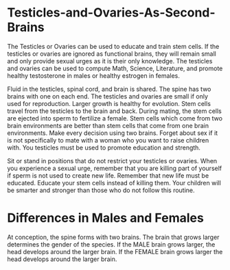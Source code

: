 # Testicles-and-Ovaries-As-Second-Brains
The Testicles or Ovaries can be used to educate and train stem cells. If the testicles or ovaries are ignored as functional brains, they will remain small and only provide sexual urges as it is their only knowledge. The testicles and ovaries can be used to compute Math, Science, Literature, and promote healthy testosterone in males or healthy estrogen in females.

Fluid in the testicles, spinal cord, and brain is shared.
The spine has two brains with one on each end.
The testicles and ovaries are small if only used for reproduction.
Larger growth is healthy for evolution.
Stem cells travel from the testicles to the brain and back.
During mating, the stem cells are ejected into sperm to fertilize a female.
Stem cells which come from two brain environments are better than stem cells that come from one brain environments.
Make every decision using two brains.
Forget about sex if it is not specifically to mate with a woman who you want to raise children with.
You testicles must be used to promote education and strength.

Sit or stand in positions that do not restrict your testicles or ovaries.
When you experience a sexual urge, remember that you are killing part of yourself if sperm is not used to create new life.
Remember that new life must be educated. Educate your stem cells instead of killing them.
Your children will be smarter and stronger than those who do not follow this routine.


# Differences in Males and Females
At conception, the spine forms with two brains. The brain that grows larger determines the gender of the species.
If the MALE brain grows larger, the head develops around the larger brain.
If the FEMALE brain grows larger the head develops around the larger brain.
